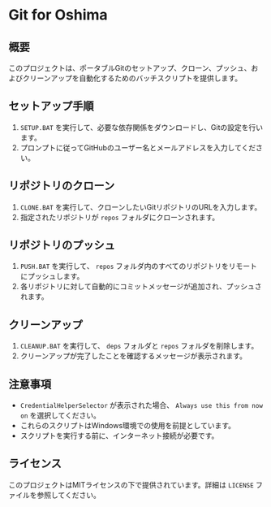 # Git for Oshima

## 概要
このプロジェクトは、ポータブルGitのセットアップ、クローン、プッシュ、およびクリーンアップを自動化するためのバッチスクリプトを提供します。

## セットアップ手順
1. `SETUP.BAT` を実行して、必要な依存関係をダウンロードし、Gitの設定を行います。
2. プロンプトに従ってGitHubのユーザー名とメールアドレスを入力してください。

## リポジトリのクローン
1. `CLONE.BAT` を実行して、クローンしたいGitリポジトリのURLを入力します。
2. 指定されたリポジトリが `repos` フォルダにクローンされます。

## リポジトリのプッシュ
1. `PUSH.BAT` を実行して、 `repos` フォルダ内のすべてのリポジトリをリモートにプッシュします。
2. 各リポジトリに対して自動的にコミットメッセージが追加され、プッシュされます。

## クリーンアップ
1. `CLEANUP.BAT` を実行して、 `deps` フォルダと `repos` フォルダを削除します。
2. クリーンアップが完了したことを確認するメッセージが表示されます。

## 注意事項
- `CredentialHelperSelector` が表示された場合、 `Always use this from now on` を選択してください。
- これらのスクリプトはWindows環境での使用を前提としています。
- スクリプトを実行する前に、インターネット接続が必要です。

## ライセンス
このプロジェクトはMITライセンスの下で提供されています。詳細は `LICENSE` ファイルを参照してください。